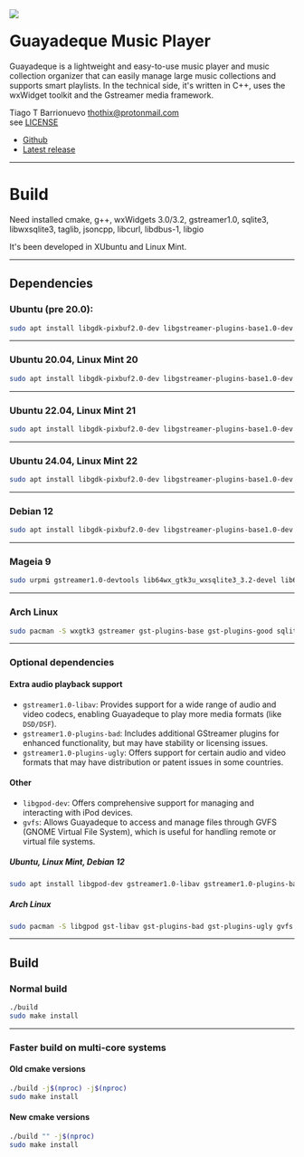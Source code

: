 <img style="float: left;" src=https://raw.githubusercontent.com/thothix/guayadeque/master/defconfig/guayadeque.png>

# Guayadeque Music Player

Guayadeque is a lightweight and easy-to-use music player and music collection organizer
that can easily manage large music collections and supports smart playlists.
In the technical side, it's written in C++, uses the wxWidget toolkit and the
Gstreamer media framework.

Tiago T Barrionuevo [<thothix@protonmail.com>](mailto:thothix@protonmail.com)  
see [LICENSE](LICENSE)

- [Github](https://github.com/thothix/guayadeque)
- [Latest release](https://github.com/thothix/guayadeque/releases/latest)

---

# Build

Need installed cmake, g++, wxWidgets 3.0/3.2, gstreamer1.0, sqlite3, libwxsqlite3, taglib, jsoncpp, libcurl, libdbus-1, libgio

It's been developed in XUbuntu and Linux Mint.

---

## Dependencies

### Ubuntu (pre 20.0):

```bash
sudo apt install libgdk-pixbuf2.0-dev libgstreamer-plugins-base1.0-dev libgstreamer1.0-dev libwxsqlite3-3.0-dev libwxbase3.0-dev libtag-extras-dev libcurl4-gnutls-dev libdbus-1-dev libjsoncpp-dev cmake g++ binutils
```

---

### Ubuntu 20.04, Linux Mint 20

```bash
sudo apt install libgdk-pixbuf2.0-dev libgstreamer-plugins-base1.0-dev libgstreamer1.0-dev libwxsqlite3-3.0-dev libwxbase3.0-dev libtag1-dev libtag-extras-dev libcurl4-gnutls-dev libdbus-1-dev libjsoncpp-dev cmake g++ binutils
```

---

### Ubuntu 22.04, Linux Mint 21

```bash
sudo apt install libgdk-pixbuf2.0-dev libgstreamer-plugins-base1.0-dev libgstreamer1.0-dev libwxsqlite3-3.0-dev libwxbase3.0-dev libtag1-dev libtag-extras-dev libcurl4-gnutls-dev libdbus-1-dev libjsoncpp-dev gettext cmake g++ binutils
```

---

### Ubuntu 24.04, Linux Mint 22

```bash
sudo apt install libgdk-pixbuf2.0-dev libgstreamer-plugins-base1.0-dev libgstreamer1.0-dev libwxsqlite3-3.2-dev libtag1-dev libcurl4-gnutls-dev libdbus-1-dev libjsoncpp-dev gettext cmake g++ binutils
```

---

### Debian 12

```bash
sudo apt install libgdk-pixbuf2.0-dev libgstreamer-plugins-base1.0-dev libgstreamer1.0-dev libwxsqlite3-3.2-dev libtag1-dev libcurl4-gnutls-dev libdbus-1-dev libjsoncpp-dev cmake
```

---

### Mageia 9

```bash
sudo urpmi gstreamer1.0-devtools lib64wx_gtk3u_wxsqlite3_3.2-devel lib64taglib-devel lib64sqlite3-devel lib64curl-devel lib64dbus-devel lib64gio2.0_0 lib64jsoncpp-devel cmake binutils
```

---

### Arch Linux

```bash
sudo pacman -S wxgtk3 gstreamer gst-plugins-base gst-plugins-good sqlite wxsqlite3 taglib curl dbus gdk-pixbuf2 jsoncpp cmake
```

---

### Optional dependencies

#### Extra audio playback support

- `gstreamer1.0-libav`: Provides support for a wide range of audio and video codecs, enabling Guayadeque to play more media formats (like `DSD/DSF`).
- `gstreamer1.0-plugins-bad`: Includes additional GStreamer plugins for enhanced functionality, but may have stability or licensing issues.
- `gstreamer1.0-plugins-ugly`: Offers support for certain audio and video formats that may have distribution or patent issues in some countries.

#### Other

- `libgpod-dev`: Offers comprehensive support for managing and interacting with iPod devices.
- `gvfs`: Allows Guayadeque to access and manage files through GVFS (GNOME Virtual File System), which is useful for handling remote or virtual file systems.

##### Ubuntu, Linux Mint, Debian 12

```bash
sudo apt install libgpod-dev gstreamer1.0-libav gstreamer1.0-plugins-bad gstreamer1.0-plugins-ugly
```

##### Arch Linux

```bash
sudo pacman -S libgpod gst-libav gst-plugins-bad gst-plugins-ugly gvfs
```

---

## Build

### Normal build

```bash
./build
sudo make install
```

---

### Faster build on multi-core systems

#### Old cmake versions

```bash
./build -j$(nproc) -j$(nproc)
sudo make install
```

#### New cmake versions

```bash
./build "" -j$(nproc)
sudo make install
```
